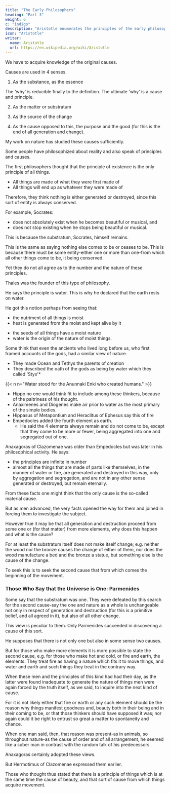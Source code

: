 ```yaml
---
title: "The Early Philosophers"
heading: "Part 3"
weight: 6
c: "indigo"
description: "Aristotle enumerates the principles of the early philosophers"
icon: "Aristotle"
writer:
  name: Aristotle
  url: https://en.wikipedia.org/wiki/Aristotle
---
```




We have to acquire knowledge of the original causes. 

 <!-- (for we say we know each thing only when we think we recognize its first cause), and  -->

Causes are used in 4 senses.

1. As the substance, as the essence

The 'why' is reducible finally to the definition. The ultimate 'why' is a cause and principle.

2. As the matter or substratum

3. As the source of the change

4. As the cause opposed to this, the purpose and the good (for this is the end of all generation and change). 


My work on nature has studied these causes sufficiently. 

Some people have philosophized about reality and also speak of principles and causes. 

The first philosophers thought that the principle of existence is the only principle of all things.
- All things are made of what they were first made of
- All things will end up as whatever they were made of

<!-- s which were of the nature of matter were   -->

<!-- That of which all things that are consist, the first from which they come to be, the last into which they are resolved (the substance remaining, but changing in its modifications), this they say is the element and this the principle of things. -->

Therefore, they think nothing is either generated or destroyed, since this sort of entity is always conserved. 

For example, Socrates:
- does not absolutely exist when he becomes beautiful or musical, and
- does not stop existing when he stops being beautiful or musical. 

This is because the substratum, Socrates, himself remains. 

This is the same as saying nothing else comes to be or ceases to be. This is because there must be some entity-either one or more than one-from which all other things come to be, it being conserved.

Yet they do not all agree as to the number and the nature of these principles. 

Thales was the founder of this type of philosophy.

He says the principle is water. This is why he declared that the earth rests on water.

He got this notion perhaps from seeing that:
- the nutriment of all things is moist
- heat is generated from the moist and kept alive by it
 <!-- (and that from which they come to be is a principle of all things).  -->
- the seeds of all things have a moist nature
- water is the origin of the nature of moist things.

Some think that even the ancients who lived long before us, who first framed accounts of the gods, had a similar view of nature.
- They made Ocean and Tethys the parents of creation
- They described the oath of the gods as being by water which they called 'Styx'*

{{< n n="Water stood for the Anunnaki Enki who created humans." >}}

<!-- ; for what is oldest is most honourable, and the most honourable thing is that by which one swears.  -->

<!-- It may perhaps be uncertain whether this opinion about nature is primitive and ancient, but Thales at any rate is said to have declared himself thus about the first cause.  -->

- Hippo no one would think fit to include among these thinkers, because of the paltriness of his thought.
- Anaximenes and Diogenes make air prior to water as the most primary of the simple bodies.
- Hippasus of Metapontium and Heraclitus of Ephesus say this of fire
- Empedocles added the fourth element as earth. 
  - He said the 4 elements always remain and do not come to be, except that they come to be more or fewer, being aggregated into one and segregated out of one.

<!-- says it of the four elements (adding a fourth-earth-to those which have been named); for these, he says,  -->

Anaxagoras of Clazomenae was older than Empedocles but was later in his philosophical activity. He says:
- the principles are infinite in number
- almost all the things that are made of parts like themselves, in the manner of water or fire, are generated and destroyed in this way, only by aggregation and segregation, and are not in any other sense generated or destroyed, but remain eternally.

From these facts one might think that the only cause is the so-called material cause.

But as men advanced, the very facts opened the way for them and joined in forcing them to investigate the subject. 

However true it may be that all generation and destruction proceed from some one or (for that matter) from more elements, why does this happen and what is the cause? 

For at least the substratum itself does not make itself change; e.g. neither the wood nor the bronze causes the change of either of them, nor does the wood manufacture a bed and the bronze a statue, but something else is the cause of the change. 

To seek this is to seek the second cause that from which comes the beginning of the movement. 


### Those Who Say that the Universe is One: Parmenides

Some say that the substratum was one. They were defeated by this search for the second cause-say the one and nature as a whole is unchangeable not only in respect of generation and destruction (for this is a primitive belief, and all agreed in it), but also of all other change. 

This view is peculiar to them. Only Parmenides succeeded in discovering a cause of this sort.

He supposes that there is not only one but also in some sense two causes. 

But for those who make more elements it is more possible to state the second cause, e.g. for those who make hot and cold, or fire and earth, the elements. They treat fire as having a nature which fits it to move things, and water and earth and such things they treat in the contrary way.

When these men and the principles of this kind had had their day, as the latter were found inadequate to generate the nature of things men were again forced by the truth itself, as we said, to inquire into the next kind of cause. 

For it is not likely either that fire or earth or any such element should be the reason why things manifest goodness and, beauty both in their being and in their coming to be, or that those thinkers should have supposed it was; nor again could it be right to entrust so great a matter to spontaneity and chance.

When one man said, then, that reason was present-as in animals, so throughout nature-as the cause of order and of all arrangement, he seemed like a sober man in contrast with the random talk of his predecessors. 

Anaxagoras certainly adopted these views.

But Hermotimus of Clazomenae expressed them earlier.

Those who thought thus stated that there is a principle of things which is at the same time the cause of beauty, and that sort of cause from which things acquire movement.

